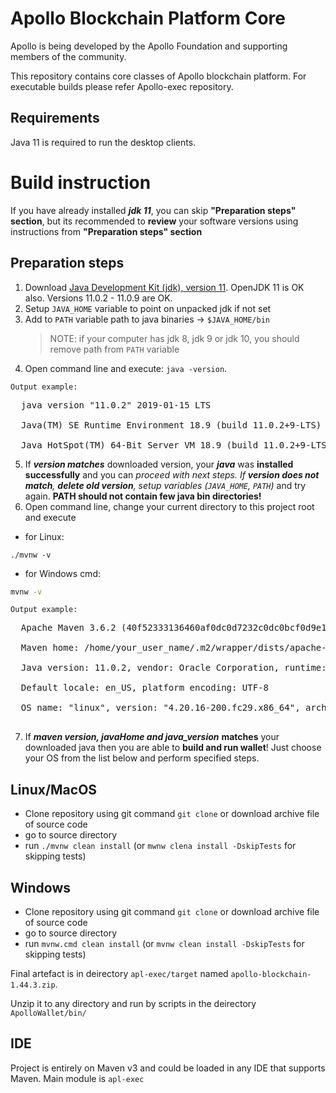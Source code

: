 # Apollo Blockchain Platform  Core

Apollo is being developed by the Apollo Foundation and supporting members of the community.

This repository contains core classes of Apollo blockchain platform. For executable builds please refer Apollo-exec repository.

## Requirements
Java 11 is required to run the desktop clients.

# Build instruction #

If you have already installed ___jdk 11___, you can skip __"Preparation steps" section__, but its recommended to __review__ 
your software versions using instructions from __"Preparation steps" section__

## Preparation steps ##
   1. Download [Java Development Kit (jdk), version 11](https://www.oracle.com/technetwork/java/javase/downloads/jdk11-downloads-5066655.html). OpenJDK 11 is OK also.
      Versions 11.0.2 - 11.0.9 are OK.  
   2. Setup `JAVA_HOME` variable to point on unpacked jdk if not set
   3. Add to `PATH` variable path to java binaries -> `$JAVA_HOME/bin`
      > NOTE: if your computer has jdk 8, jdk 9 or jdk 10, you should remove path from `PATH` variable
   4. Open command line and execute: `java -version`. 
        
    Output example: 
<pre>
  java version "11.0.2" 2019-01-15 LTS<br>
  Java(TM) SE Runtime Environment 18.9 (build 11.0.2+9-LTS)<br>
  Java HotSpot(TM) 64-Bit Server VM 18.9 (build 11.0.2+9-LTS, mixed mode)
</pre>

   5. If ___version matches___ downloaded version, your ___java___ was __installed successfully__ and you can __proceed with next steps_. If __version
   does not
   match__,
   ___delete old version___, _setup
    variables_ (`JAVA_HOME`, `PATH`)_ and try again. __PATH should not contain few java bin directories!__
   6. Open command line, change your current directory to this project root and execute
   
- for Linux:
```shell script
./mvnw -v
```
- for Windows cmd:
```cmd
mvnw -v
```
     
    Output example:
<pre>
  Apache Maven 3.6.2 (40f52333136460af0dc0d7232c0dc0bcf0d9e117; 2019-08-27T18:06:16+03:00)<br>
  Maven home: /home/your_user_name/.m2/wrapper/dists/apache-maven-3.6.2-bin/795eh28tki48bv3l67maojf0ra/apache-maven-3.6.2<br>
  Java version: 11.0.2, vendor: Oracle Corporation, runtime: /usr/java/jdk-11.0.2<br>
  Default locale: en_US, platform encoding: UTF-8<br>
  OS name: "linux", version: "4.20.16-200.fc29.x86_64", arch: "amd64", family: "unix"<br>
</pre>
   7. If ___maven version, javaHome and java_version___ __matches__ your downloaded java then
   you are able to __build and run wallet__! Just choose your OS from the list below and perform specified steps.

## Linux/MacOS
   * Clone repository using git command `git clone` or download archive file of source code
   * go to source directory
   * run `./mvnw clean install` (or `mwnw clena install -DskipTests` for skipping tests)

## Windows
   * Clone repository using git command `git clone` or download archive file of source code
   * go to source directory
   * run `mvnw.cmd clean install` (or `mvnw clean install -DskipTests` for skipping tests)  

Final artefact is in deirectory `apl-exec/target` named  `apollo-blockchain-1.44.3.zip`.

Unzip it to any directory and run by scripts in the deirectory `ApolloWallet/bin/` 

## IDE

Project is entirely on Maven v3 and could be loaded in any IDE that supports Maven. Main module is `apl-exec`